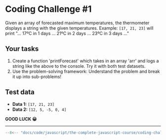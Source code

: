 # Coding Challenge #1

Given an array of forecasted maximum temperatures, the thermometer displays a string with the given temperatures. Example: `[17, 21, 23]` will print "... 17ºC in 1 days ... 21ºC in 2 days ... 23ºC in 3 days ..."

## Your tasks

1. Create a function 'printForecast' which takes in an array 'arr' and logs a string like the above to the console. Try it with both test datasets.
2. Use the problem-solving framework: Understand the problem and break it up into sub-problems!

## Test data

* **Data 1:** `[17, 21, 23]`
* **Data 2:** `[12, 5, -5, 0, 4]`

**GOOD LUCK 😀**

---

```javascript
--8<-- "docs/code/javascript/the-complete-javascript-course/coding-challenges/developer-skills-editor-setup/challenge-1.js"
```
